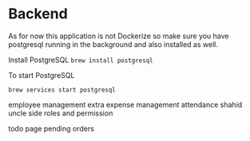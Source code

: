 # Backend

As for now this application is not Dockerize so make sure you have postgresql running in the background and also installed as well.

Install PostgreSQL 
`brew install postgresql`

To start PostgreSQL

`brew services start postgresql`



employee management
extra expense management
attendance
shahid uncle side
roles and permission



todo page
pending orders
